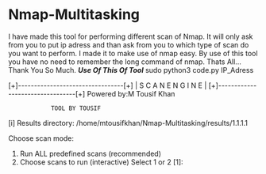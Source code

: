 # Nmap-Multitasking
I have made this tool for performing different scan of Nmap.
It will only ask from you to put ip adress and than ask from you to which type of scan do you want to perform.
I made it to make use of nmap easy.
By use of this tool you have no need to remember the long command of nmap.
Thats All...
          Thank You So Much.
***Use Of This Of Tool***
sudo python3 code.py IP_Adress 

[+]---------------------------------[+]
     |     S C A N  E N G I N E      |
[+]---------------------------------[+]
       Powered by:M Tousif Khan

 
                TOOL BY TOUSIF
                
[i] Results directory: /home/mtousifkhan/Nmap-Multitasking/results/1.1.1.1

Choose scan mode:
  1) Run ALL predefined scans (recommended)
  2) Choose scans to run (interactive)
Select 1 or 2 [1]: 

